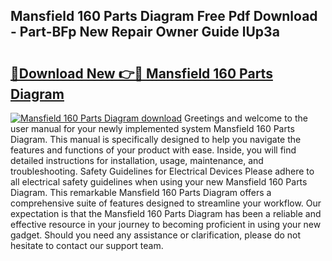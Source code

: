 ## Mansfield 160 Parts Diagram Free Pdf Download - Part-BFp New Repair Owner Guide lUp3a

# <h2><a href="http://dftb15o.blite.top/?on=Mansfield+160+Parts+Diagram">🔗Download New 👉🔴 Mansfield 160 Parts Diagram</a></h2>

[![Mansfield 160 Parts Diagram download](https://i.imgur.com/lujVjoI.png)](http://dftb15o.blite.top/?on=Mansfield+160+Parts+Diagram)
Greetings and welcome to the user manual for your newly implemented system Mansfield 160 Parts Diagram. This manual is specifically designed to help you navigate the features and functions of your product with ease. Inside, you will find detailed instructions for installation, usage, maintenance, and troubleshooting. Safety Guidelines for Electrical Devices Please adhere to all electrical safety guidelines when using your new Mansfield 160 Parts Diagram. This remarkable Mansfield 160 Parts Diagram offers a comprehensive suite of features designed to streamline your workflow. Our expectation is that the Mansfield 160 Parts Diagram has been a reliable and effective resource in your journey to becoming proficient in using your new gadget. Should you need any assistance or clarification, please do not hesitate to contact our support team.
